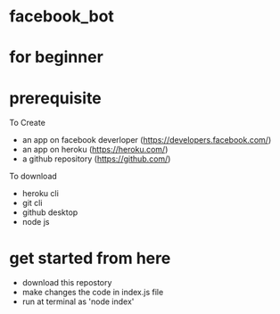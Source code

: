 # facebook_bot 
# for beginner

# prerequisite
To Create
  - an app on facebook deverloper (https://developers.facebook.com/)
  - an app on heroku (https://heroku.com/)
  - a github repository (https://github.com/)
  
 To download 
   - heroku cli
   - git cli
   - github desktop
   - node js
   
 # get started from here
 
 - download this repostory
 - make changes the code in index.js file
 - run at terminal as 'node index'
 
 

